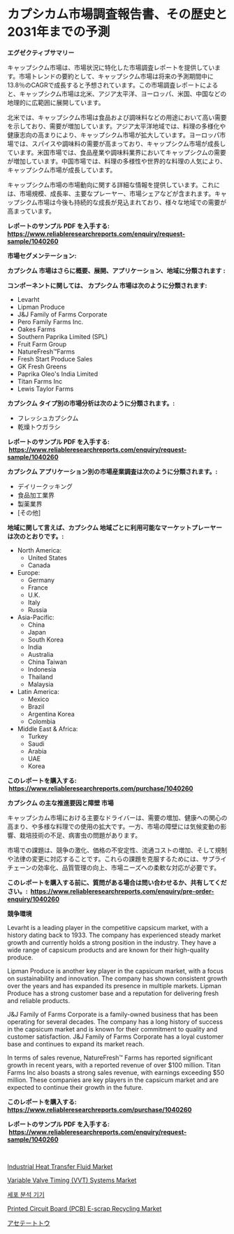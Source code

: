 <p><h1>カプシカム市場調査報告書、その歴史と2031年までの予測</h1></p><p><strong>エグゼクティブサマリー</strong></p>
<p><p>キャップシクム市場は、市場状況に特化した市場調査レポートを提供しています。市場トレンドの要約として、キャップシクム市場は将来の予測期間中に13.8％のCAGRで成長すると予想されています。この市場調査レポートによると、キャップシクム市場は北米、アジア太平洋、ヨーロッパ、米国、中国などの地理的に広範囲に展開しています。</p><p>北米では、キャップシクム市場は食品および調味料などの用途において高い需要を示しており、需要が増加しています。アジア太平洋地域では、料理の多様化や健康志向の高まりにより、キャップシクム市場が拡大しています。ヨーロッパ市場では、スパイスや調味料の需要が高まっており、キャップシクム市場が成長しています。米国市場では、食品産業や調味料業界においてキャップシクムの需要が増加しています。中国市場では、料理の多様性や世界的な料理の人気により、キャップシクム市場が成長しています。</p><p>キャップシクム市場の市場動向に関する詳細な情報を提供しています。これには、市場規模、成長率、主要なプレーヤー、市場シェアなどが含まれます。キャップシクム市場は今後も持続的な成長が見込まれており、様々な地域での需要が高まっています。</p></p>
<p><strong>レポートのサンプル PDF を入手する: <a href="https://www.reliableresearchreports.com/enquiry/request-sample/1040260">https://www.reliableresearchreports.com/enquiry/request-sample/1040260</a></strong></p>
<p><strong>市場セグメンテーション:</strong></p>
<p><strong> カプシクム 市場はさらに概要、展開、アプリケーション、地域に分類されます :</strong></p>
<p><strong>コンポーネントに関しては、 カプシクム 市場は次のように分類されます: &nbsp;</strong></p>
<p><ul><li>Levarht</li><li>Lipman Produce</li><li>J&J Family of Farms Corporate</li><li>Pero Family Farms Inc.</li><li>Oakes Farms</li><li>Southern Paprika Limited (SPL)</li><li>Fruit Farm Group</li><li>NatureFresh™Farms</li><li>Fresh Start Produce Sales</li><li>GK Fresh Greens</li><li>Paprika Oleo's India Limited</li><li>Titan Farms Inc</li><li>Lewis Taylor Farms</li></ul></p>
<p><strong> カプシクム タイプ別の市場分析は次のように分類されます。:</strong></p>
<p><ul><li>フレッシュカプシクム</li><li>乾燥トウガラシ</li></ul></p>
<p><strong>レポートのサンプル PDF を入手する: &nbsp;<a href="https://www.reliableresearchreports.com/enquiry/request-sample/1040260">https://www.reliableresearchreports.com/enquiry/request-sample/1040260</a></strong></p>
<p><strong> カプシクム アプリケーション別の市場産業調査は次のように分類されます。:</strong></p>
<p><ul><li>デイリークッキング</li><li>食品加工業界</li><li>製薬業界</li><li>[その他]</li></ul></p>
<p><strong>地域に関して言えば、カプシクム 地域ごとに利用可能なマーケットプレーヤーは次のとおりです。:</strong></p>
<p><ul>
    <li>
        North America:
        <ul>
            <li>United States</li>
            <li>Canada</li>
        </ul>
    </li>
    <li>
        Europe:
        <ul>
            <li>Germany</li>
            <li>France</li>
            <li>U.K.</li>
            <li>Italy</li>
            <li>Russia</li>
        </ul>
    </li>
    <li>
        Asia-Pacific:
        <ul>
            <li>China</li>
            <li>Japan</li>
            <li>South Korea</li>
            <li>India</li>
            <li>Australia</li>
            <li>China Taiwan</li>
            <li>Indonesia</li>
            <li>Thailand</li>
            <li>Malaysia</li>
        </ul>
    </li>
    <li>
        Latin America:
        <ul>
            <li>Mexico</li>
            <li>Brazil</li>
            <li>Argentina Korea</li>
            <li>Colombia</li>
        </ul>
    </li>
    <li>
        Middle East & Africa:
        <ul>
            <li>Turkey</li>
            <li>Saudi</li>
            <li>Arabia</li>
            <li>UAE</li>
            <li>Korea</li>
        </ul>
    </li>
    </ul></p>
<p><strong>このレポートを購入する: &nbsp;<a href="https://www.reliableresearchreports.com/purchase/1040260">https://www.reliableresearchreports.com/purchase/1040260</a></strong></p>
<p><strong>カプシクム の主な推進要因と障壁 市場</strong></p>
<p><p>キャップシカム市場における主要なドライバーは、需要の増加、健康への関心の高まり、や多様な料理での使用の拡大です。一方、市場の障壁には気候変動の影響、栽培技術の不足、病害虫の問題があります。</p><p>市場での課題は、競争の激化、価格の不安定性、流通コストの増加、そして規制や法律の変更に対応することです。これらの課題を克服するためには、サプライチェーンの効率化、品質管理の向上、市場ニーズへの柔軟な対応が必要です。</p></p>
<p><strong>このレポートを購入する前に、質問がある場合は問い合わせるか、共有してください。:&nbsp; <a href="https://www.reliableresearchreports.com/enquiry/pre-order-enquiry/1040260">https://www.reliableresearchreports.com/enquiry/pre-order-enquiry/1040260</a></strong></p>
<p><strong>競争環境</strong></p>
<p><p>Levarht is a leading player in the competitive capsicum market, with a history dating back to 1933. The company has experienced steady market growth and currently holds a strong position in the industry. They have a wide range of capsicum products and are known for their high-quality produce.</p><p>Lipman Produce is another key player in the capsicum market, with a focus on sustainability and innovation. The company has shown consistent growth over the years and has expanded its presence in multiple markets. Lipman Produce has a strong customer base and a reputation for delivering fresh and reliable products.</p><p>J&J Family of Farms Corporate is a family-owned business that has been operating for several decades. The company has a long history of success in the capsicum market and is known for their commitment to quality and customer satisfaction. J&J Family of Farms Corporate has a loyal customer base and continues to expand its market reach.</p><p>In terms of sales revenue, NatureFresh™ Farms has reported significant growth in recent years, with a reported revenue of over $100 million. Titan Farms Inc also boasts a strong sales revenue, with earnings exceeding $50 million. These companies are key players in the capsicum market and are expected to continue their growth in the future.</p></p>
<p><strong>このレポートを購入する: &nbsp; <a href="https://www.reliableresearchreports.com/purchase/1040260">https://www.reliableresearchreports.com/purchase/1040260</a></strong></p>
<p><strong>レポートのサンプル PDF を入手する: &nbsp;<a href="https://www.reliableresearchreports.com/enquiry/request-sample/1040260">https://www.reliableresearchreports.com/enquiry/request-sample/1040260</a></strong><strong></strong></p>
<p>&nbsp;</p>
<p><p><a href="https://three-jumbo-f6d.notion.site/Industrial-Heat-Transfer-Fluid-Market-Size-2024-2031-Global-Industrial-Analysis-Key-Geographical--b7f943680e6141d0af61d51e301a7a32">Industrial Heat Transfer Fluid Market</a></p><p><a href="https://issuu.com/reportprime-2/docs/variable-valve-timing-vvt-systems-market-size-2030">Variable Valve Timing (VVT) Systems Market</a></p><p><a href="https://github.com/Tristiarton768456/Market-Research-Report-List-1/blob/main/329876514643.md">세포 분석 기기</a></p><p><a href="https://github.com/globismark/Market-Research-Report-List-2/blob/main/printed-circuit-board-pcb-e-scrap-recycling-market.md">Printed Circuit Board (PCB) E-scrap Recycling Market</a></p><p><a href="https://medium.com/@dm15982023/%E9%85%A2%E9%85%B8%E3%82%BB%E3%83%AB%E3%83%AD%E3%83%BC%E3%82%B9%E7%B9%8A%E7%B6%AD%E5%B8%82%E5%A0%B4-%E5%B8%82%E5%A0%B4cagr-%E5%B8%82%E5%A0%B4%E3%83%88%E3%83%AC%E3%83%B3%E3%83%89-%E6%88%90%E9%95%B7%E6%88%A6%E7%95%A5%E3%81%AB%E9%96%A2%E3%81%99%E3%82%8B%E6%B4%9E%E5%AF%9F-dfe62906c077">アセテートトウ</a></p></p>